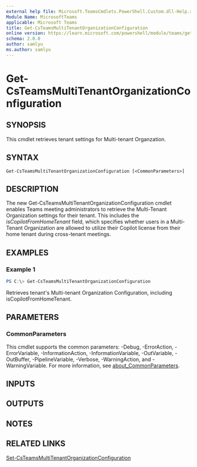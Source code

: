 ```yaml
---
external help file: Microsoft.TeamsCmdlets.PowerShell.Custom.dll-Help.xml
Module Name: MicrosoftTeams
applicable: Microsoft Teams
title: Get-CsTeamsMultiTenantOrganizationConfiguration 
online version: https://learn.microsoft.com/powershell/module/teams/get-csteamsmultiTenantorganizationconfiguration 
schema: 2.0.0
author: samlyu
ms.author: samlyu
---
```


# Get-CsTeamsMultiTenantOrganizationConfiguration 

## SYNOPSIS

This cmdlet retrieves tenant settings for Multi-tenant Organzation.

## SYNTAX

```
Get-CsTeamsMultiTenantOrganizationConfiguration [<CommonParameters>]
```

## DESCRIPTION

The new Get-CsTeamsMultiTenantOrganizationConfiguration cmdlet enables Teams meeting administrators to retrieve the Multi-Tenant Organization settings for their tenant. This includes the *isCopilotFromHomeTenant* field, which specifies whether users in a Multi-Tenant Organization are allowed to utilize their Copilot license from their home tenant during cross-tenant meetings.

## EXAMPLES

### Example 1
```powershell
PS C:\> Get-CsTeamsMultiTenantOrganizationConfiguration
```

Retrieves tenant's Multi-tenant Organization Configuration, including isCopilotFromHomeTenant.

## PARAMETERS

### CommonParameters
This cmdlet supports the common parameters: -Debug, -ErrorAction, -ErrorVariable, -InformationAction, -InformationVariable, -OutVariable, -OutBuffer, -PipelineVariable, -Verbose, -WarningAction, and -WarningVariable. For more information, see [about_CommonParameters](https://go.microsoft.com/fwlink/?LinkID=113216).

## INPUTS

## OUTPUTS

## NOTES

## RELATED LINKS

[Set-CsTeamsMultiTenantOrganizationConfiguration](https://learn.microsoft.com/powershell/module/teams/set-csteamsmultiTenantorganizationconfiguration)
